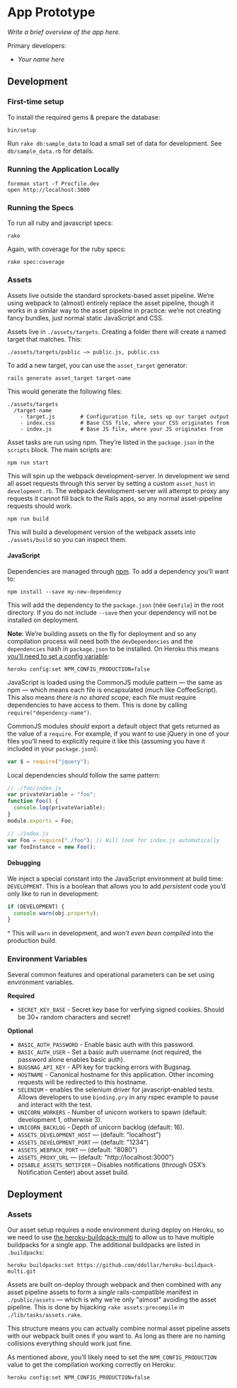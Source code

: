 # App Prototype

_Write a brief overview of the app here._

Primary developers:

* _Your name here_

## Development

### First-time setup

To install the required gems & prepare the database:

```
bin/setup
```

Run `rake db:sample_data` to load a small set of data for development. See
`db/sample_data.rb` for details.

### Running the Application Locally

```
foreman start -f Procfile.dev
open http://localhost:3000
```

### Running the Specs

To run all ruby and javascript specs:

```
rake
```

Again, with coverage for the ruby specs:

```
rake spec:coverage
```

### Assets

Assets live outside the standard sprockets-based asset pipeline. We’re using webpack to (almost) entirely replace the asset pipeline, though it works in a similar way to the asset pipeline in practice: we’re not creating fancy bundles, just normal static JavaScript and CSS.

Assets live in `./assets/targets`. Creating a folder there will create a named target that matches. This:

```
./assets/targets/public —> public.js, public.css
```

To add a new target, you can use the `asset_target` generator:

```
rails generate asset_target target-name
```

This would generate the following files:

```
./assets/targets
  /target-name
    - target.js        # Configuration file, sets up our target output
    - index.css        # Base CSS file, where your CSS originates from
    - index.js         # Base JS file, where your JS originates from
```

Asset tasks are run using npm. They’re listed in the `package.json` in the `scripts` block. The main scripts are:

```
npm run start
```

This will spin up the webpack development-server. In development we send all asset requests through this server by setting a custom `asset_host` in `development.rb`. The webpack development-server will attempt to proxy any requests it cannot fill back to the Rails apps, so any normal asset-pipeline requests should work.

```
npm run build
```

This will build a development version of the webpack assets into `./assets/build` so you can inspect them.

#### JavaScript

Dependencies are managed through [npm](http://npmjs.com). To add a dependency you’ll want to:

```
npm install --save my-new-dependency
```

This will add the dependency to the `package.json` (née `Gemfile`) in the root directory. If you do not include `--save` then your dependency will not be installed on deployment.

**Note**: We’re building assets on the fly for deployment and so any compilation process will need both the `devDependencies` and the `dependencies` hash in `package.json` to be installed. On Heroku this means [you’ll need to set a config variable](https://github.com/heroku/heroku-buildpack-nodejs#enable-or-disable-devdependencies-installation):

```
heroku config:set NPM_CONFIG_PRODUCTION=false
```

JavaScript is loaded using the CommonJS module pattern — the same as npm — which means each file is encapsulated (much like CoffeeScript). This also means *there is no shared scope*; each file must require dependencies to have access to them. This is done by calling `require("dependency-name")`.

CommonJS modules _should_ export a default object that gets returned as the value of a `require`. For example, if you want to use jQuery in one of your files you’ll need to explicitly require it like this (assuming you have it included in your `package.json`):

```js
var $ = require("jquery");
```

Local dependencies should follow the same pattern:

```js
// ./foo/index.js
var privateVariable = "foo";
function Foo() {
  console.log(privateVariable);
}
module.exports = Foo;

// ./index.js
var Foo = require("./foo"); // Will look for index.js automatically
var fooInstance = new Foo();
```

#### Debugging

We inject a special constant into the JavaScript environment at build time: `DEVELOPMENT`. This is a boolean that allows you to add *persistent* code you’d only like to run in development:

```js
if (DEVELOPMENT) {
  console.warn(obj.property);
}
```

^ This will `warn` in development, and *won’t even been compiled* into the production build.

### Environment Variables

Several common features and operational parameters can be set using
environment variables.

**Required**

* `SECRET_KEY_BASE` - Secret key base for verfying signed cookies. Should be
  30+ random characters and secret!

**Optional**

* `BASIC_AUTH_PASSWORD` - Enable basic auth with this password.
* `BASIC_AUTH_USER` - Set a basic auth username (not required, the password alone enables basic auth).
* `BUGSNAG_API_KEY` - API key for tracking errors with Bugsnag.
* `HOSTNAME` - Canonical hostname for this application. Other incoming
  requests will be redirected to this hostname.
* `SELENIUM` - enables the selenium driver for javascript-enabled tests. Allows developers to use `binding.pry` in any rspec example to pause and interact with the test.
* `UNICORN_WORKERS` - Number of unicorn workers to spawn (default: development
  1, otherwise 3).
* `UNICORN_BACKLOG` - Depth of unicorn backlog (default: 16).
* `ASSETS_DEVELOPMENT_HOST` — (default: "localhost")
* `ASSETS_DEVELOPMENT_PORT` — (default: "1234")
* `ASSETS_WEBPACK_PORT` — (default: "8080")
* `ASSETS_PROXY_URL` — (default: "http://localhost:3000")
* `DISABLE_ASSETS_NOTIFIER` – Disables notifications (through OSX’s Notification Center) about asset build.

## Deployment

### Assets

Our asset setup requires a node environment during deploy on Heroku, so we need to use [the heroku-buildpack-multi](https://github.com/ddollar/heroku-buildpack-multi) to allow us to have multiple buildpacks for a single app. The additional buildpacks are listed in `.buildpacks`:

```
heroku buildpacks:set https://github.com/ddollar/heroku-buildpack-multi.git
```

Assets are built on-deploy through webpack and then combined with any asset pipeline assets to form a _single_ rails-compatible manifest in `./public/assets` — which is why we're only "almost" avoiding the asset pipeline. This is done by hijacking `rake assets:precompile` in `./lib/tasks/assets.rake`.

This structure means you can actually combine normal asset pipeline assets with our webpack built ones if you want to. As long as there are no naming collisions everything should work just fine.

As mentioned above, you’ll likely need to set the `NPM_CONFIG_PRODUCTION` value to get the compilation working correctly on Heroku:

```
heroku config:set NPM_CONFIG_PRODUCTION=false
```
